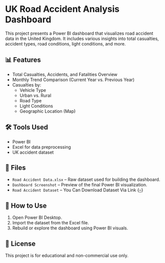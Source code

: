 # UK Road Accident Analysis Dashboard

This project presents a Power BI dashboard that visualizes road accident data in the United Kingdom. It includes various insights into total casualties, accident types, road conditions, light conditions, and more.

## 📊 Features

- Total Casualties, Accidents, and Fatalities Overview
- Monthly Trend Comparison (Current Year vs. Previous Year)
- Casualties by:
  - Vehicle Type
  - Urban vs. Rural
  - Road Type
  - Light Conditions
  - Geographic Location (Map)
  
## 🛠 Tools Used

- Power BI
- Excel for data preprocessing
- UK accident dataset

## 📁 Files

- `Road Accident Data.xlsx` – Raw dataset used for building the dashboard.
- `Dashboard Screenshot` – Preview of the final Power BI visualization.
- `Road Accident Dataset` – You Can Download Dataset Via Link {[–](https://drive.google.com/drive/folders/1i0EOq2xCGtSeCaao-ADhCVWZJoHs_ysq?usp=drive_link)}

## 🚀 How to Use

1. Open Power BI Desktop.
2. Import the dataset from the Excel file.
3. Rebuild or explore the dashboard using Power BI visuals.

## 📌 License

This project is for educational and non-commercial use only.
